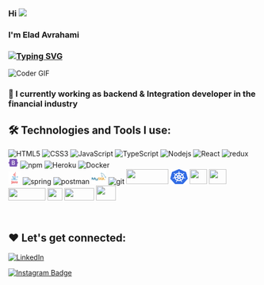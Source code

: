 <!-- https://developer.mozilla.org/en-US/docs/Web/JavaScript/Reference/Statements/try...catch#conditional_catch-blocks -->

<span></span> 
###  Hi <img src="https://user-images.githubusercontent.com/42378118/110234147-e3259600-7f4e-11eb-95be-0c4047144dea.gif" width="30">
### I'm Elad Avrahami
### [![Typing SVG](https://readme-typing-svg.herokuapp.com?color=010405&size=26&center=true&vCenter=true&height=30&lines=Full+Stack+Developer;Java+developer;+React+Developer+;+Node.js+Developer;Web+Developer)](https://git.io/typing-svg) 
   <img src="https://media.giphy.com/media/SWoSkN6DxTszqIKEqv/giphy.gif" alt="Coder GIF" width="200">
   
   ### 💼 I currently working as backend & Integration developer in the financial industry


## :hammer_and_wrench: Technologies and Tools I use:
![HTML5](https://img.shields.io/badge/-HTML5-%23E44D27?style=flat-square&logo=html5&logoColor=ffffff)
![CSS3](https://img.shields.io/badge/-CSS3-%231572B6?style=flat-square&logo=css3)
![JavaScript](https://img.shields.io/badge/-JavaScript-%23F7DF1C?style=flat-square&logo=javascript&logoColor=000000&labelColor=%23F7DF1C&color=%23FFCE5A)
![TypeScript](https://img.shields.io/badge/-TypeScript-007ACC?style=flat-square&logo=typescript&logoColor=white)
 <img alt="Nodejs" src="https://img.shields.io/badge/-Nodejs-43853d?style=flat-square&logo=Node.js&logoColor=white" />
![React](https://img.shields.io/badge/-React-%23282C34?style=flat-square&logo=react)
<img alt="redux" src="https://img.shields.io/badge/-Redux-764ABC?style=flat-square&logo=redux&logoColor=white" />
<img src="https://raw.githubusercontent.com/devicons/devicon/master/icons/bootstrap/bootstrap-plain.svg" alt="bootstrap" width="20" height="20" />
<img alt="npm" src="https://img.shields.io/badge/-NPM-CB3837?style=flat-square&logo=npm&logoColor=white" />
<img alt="Heroku" src="https://img.shields.io/badge/-Heroku-430098?style=flat-square&logo=heroku&logoColor=white" />
 <img alt="Docker" src="https://img.shields.io/badge/-Docker-46a2f1?style=flat-square&logo=docker&logoColor=white" /></br>
 <img src="https://raw.githubusercontent.com/devicons/devicon/master/icons/java/java-original-wordmark.svg" alt="java" width="25" height="25" />
 <img src="https://www.vectorlogo.zone/logos/springio/springio-icon.svg" alt="spring" width="30" height="30" />
 <img src="https://www.vectorlogo.zone/logos/getpostman/getpostman-icon.svg" alt="postman" width="25" height="25"/>
 <img src="https://raw.githubusercontent.com/devicons/devicon/master/icons/mysql/mysql-original-wordmark.svg" alt="mysql" width="30" height="30" />
 <img src="https://www.vectorlogo.zone/logos/git-scm/git-scm-icon.svg" alt="git" width="25" height="25"/>
 <img src="https://jenkins.io/sites/default/files/jenkins_logo.png" width="85" height="30"/>
 <img src="https://github.com/kubernetes/kubernetes/raw/master/logo/logo.png" width="35" height="30">
 <img src="https://avatars.githubusercontent.com/u/45120?s=200&v=4" width="35" height="30">
 <img src="https://avatars.githubusercontent.com/u/1529926?s=200&v=4" width="35" height="30">
<img src="https://expressjs.com/images/express-facebook-share.png" width="75" height="25">
 <img src="https://miro.medium.com/max/300/1*iHB6hDMaW48VjTbsjyhbzg.png" width="30" height="25">
 <img src="https://upload.wikimedia.org/wikipedia/commons/e/e8/Splunk-Logo.jpg" alt="" width="60" height="25"> 
  <img src="https://icon-library.com/images/icon-linux/icon-linux-11.jpg" alt="" width="40" height="30">
 
 <br/>

## :heart: Let's get connected:
<a href="https://www.linkedin.com/in/elad-avrahami81" target="blank"><img alt="LinkedIn" src="https://img.shields.io/badge/linkedin-%230077B5.svg?&style=for-the-badge&logo=linkedin&logoColor=white" /></a>

[![Instagram Badge](https://img.shields.io/badge/-@elad.avrahami-broun?style=flat&logo=instagram&logoColor=white&link=https://www.instagram.com/elad.avrahami/)](https://www.instagram.com/elad.avrahami/)

<!-- https://opensource.guide/metrics/ -->

<!-- git in intelliji https://www.youtube.com/watch?v=4ukhZvOmAtk  -->


<!--
 Working with your repository:

*******I just want to clone this repository*******
If you want to simply clone this empty repository then run this command in your terminal.

git clone ssh://git@git.blabla.bla:7999/m10105fk/bla.git

******* when My code is ready to be pushed ! *******
If you already have code ready to be pushed to this repository then run this in your terminal.

cd existing-project
git init
git add --all
git commit -m "Initial Commit"
git remote add origin ssh://git@git.blabla:8080/m10105hi/bla.git
git push -u origin HEAD:master 

*****My code is already tracked by Git******
If your code is already tracked by Git then set this repository as your "origin" to push to.

cd existing-project
git remote set-url origin ssh://git@git.devops.poalim.bank:7999/m10105hi/bla.git
git push -u origin --all
git push origin --tags
-->
<!-- [[https://www.youtube.com/watch?v=6rGMvws--kk](https://www.youtube.com/c/MarcoBehler/search?query=Git%20for%20the%20scared)](https://www.youtube.com/c/MarcoBehler/search?query=git%20for%20the%20scared)  intellji+git -->
<!-- https://www.youtube.com/watch?v=CWiwpvpCrro Implementing login with Facebook and Github from scratch - Java Brains  -->
<!-- https://docs.github.com/en/issues/tracking-your-work-with-issues/assigning-issues-and-pull-requests-to-other-github-users להוסיף לקוד של אחרים  -->
